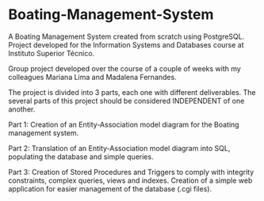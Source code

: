 # Boating-Management-System
A Boating Management System created from scratch using PostgreSQL. Project developed for the Information Systems and Databases course at Instituto Superior Técnico.

Group project developed over the course of a couple of weeks with my colleagues Mariana Lima and Madalena Fernandes.

The project is divided into 3 parts, each one with different deliverables. The several parts of this project should be considered INDEPENDENT of one another.

Part 1: Creation of an Entity-Association model diagram for the Boating management system.

Part 2: Translation of an Entity-Association model diagram into SQL, populating the database and simple queries.

Part 3: Creation of Stored Procedures and Triggers to comply with integrity constraints, complex queries, views and indexes. 
        Creation of a simple web application for easier management of the database (.cgi files).
